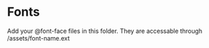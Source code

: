 # Fonts

Add your @font-face files in this folder. They are accessable through /assets/font-name.ext
